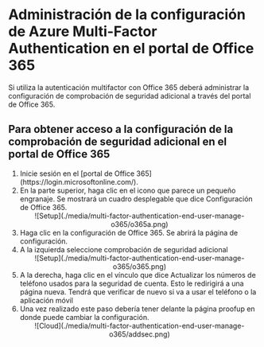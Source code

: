 <properties 
	pageTitle="Administración de la configuración de Azure MFA en el portal de Office 365" 
	description="Esta página muestra a los usuarios dónde en el portal de Office 365 tienen que ir para administrar su configuración de Azure MFA." 
	services="multi-factor-authentication" 
	documentationCenter="" 
	authors="billmath" 
	manager="terrylan" 
	editor="bryanla"/>

<tags 
	ms.service="multi-factor-authentication" 
	ms.workload="identity" 
	ms.tgt_pltfrm="na" 
	ms.devlang="na" 
	ms.topic="article" 
	ms.date="06/02/2015" 
	ms.author="billmath"/>

# Administración de la configuración de Azure Multi-Factor Authentication en el portal de Office 365


Si utiliza la autenticación multifactor con Office 365 deberá administrar la configuración de comprobación de seguridad adicional a través del portal de Office 365.

## Para obtener acceso a la configuración de la comprobación de seguridad adicional en el portal de Office 365

<ol>

<li>Inicie sesión en el [portal de Office 365] (https://login.microsoftonline.com/).</li>
<li>En la parte superior, haga clic en el icono que parece un pequeño engranaje. Se mostrará un cuadro desplegable que dice Configuración de Office 365.</li>


<center>![Setup](./media/multi-factor-authentication-end-user-manage-o365/o365a.png)</center>

<li>Haga clic en la configuración de Office 365. Se abrirá la página de configuración.</li>
<li>A la izquierda seleccione comprobación de seguridad adicional</li>

<center>![Setup](./media/multi-factor-authentication-end-user-manage-o365/o365.png)</center>

<li>A la derecha, haga clic en el vínculo que dice Actualizar los números de teléfono usados para la seguridad de cuenta. Esto le redirigirá a una página nueva. Tendrá que verificar de nuevo si va a usar el teléfono o la aplicación móvil</li>
<li>Una vez realizado este paso debería tener delante la página proofup en donde puede cambiar la configuración.</li>

<center>![Cloud](./media/multi-factor-authentication-end-user-manage-o365/addsec.png)</center>

<!---HONumber=August15_HO6-->